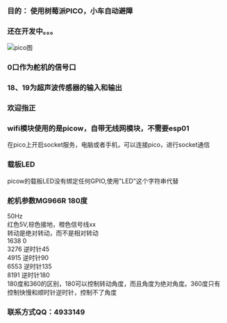 ### 目的： 使用树莓派PICO，小车自动避障
### 还在开发中。。。
![pico图](https://user-images.githubusercontent.com/30818964/200123807-45923dfb-d793-48e2-9c19-c65743cf5fe9.png)

### 0口作为舵机的信号口
### 18、19为超声波传感器的输入和输出
### 欢迎指正
### wifi模块使用的是picow，自带无线网模块，不需要esp01
在pico上开启socket服务，电脑或者手机，可以连接pico，进行socket通信
### 载板LED
picow的载板LED没有绑定任何GPIO,使用"LED"这个字符串代替
### 舵机参数MG966R 180度
50Hz  \
红色5V,棕色接地，橙色信号线xx  \
转动是绝对转动，而不是相对转动   \
1638    0  \
3276  逆时针45  \
4915 逆时针90     \
6553  逆时针135    \
8191  逆时针180   \
180度和360的区别，180可以控制转动角度，而且角度为绝对角度。360度只有控制快慢和顺时针逆时针，控制不了角度
### 联系方式QQ：4933149
